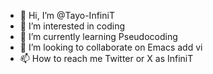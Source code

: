 - 👋 Hi, I’m @Tayo-InfiniT
- 👀 I’m interested in coding
- 🌱 I’m currently learning Pseudocoding
- 💞️ I’m looking to collaborate on Emacs add vi
- 📫 How to reach me Twitter or X as InfiniT

<!---
Tayo-InfiniT/Tayo-InfiniT is a ✨ special ✨ repository because its `README.md` (this file) appears on your GitHub profile.
You can click the Preview link to take a look at your changes.
--->
